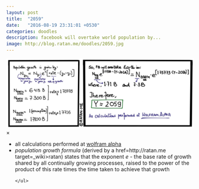 ```yaml
---
layout: post
title:  "2059"
date:   "2016-08-19 23:31:01 +0530"
categories: doodles
description: facebook will overtake world population by...
image: http://blog.ratan.me/doodles/2059.jpg
---
```

<img id="myImg" style="border: 0px solid #000000;" src="/doodles/2059.jpg" alt="">

<div id="myModal" class="modal">
  <span class="close">×</span>
  <img class="modal-content" id="img01" style="border: 0px solid #000000;">
  <div id="caption"></div>



  <p><span style="font-size: 16.5px;color:#828282">
    <ul>
        <li>all calculations performed at <a href=http://wolframalpha.com target=_wiki>wolfram alpha</a></li>
        <li><i>population growth formula</i> (derived by a href=http://ratan.me target=_wiki>ratan</a>) states that the exponent <i>e</i> - the base rate of growth shared by all continually growing processes, raised to the power of the product of this rate times the time taken to achieve that growth</li>

    </ul>
</span></p>
</div>
